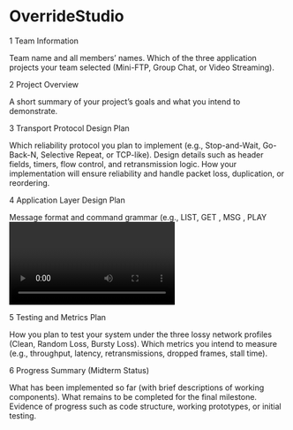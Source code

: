 # OverrideStudio

1 Team Information

Team name and all members’ names.
Which of the three application projects your team selected (Mini-FTP, Group Chat, or Video Streaming).

2 Project Overview

A short summary of your project’s goals and what you intend to demonstrate.

3 Transport Protocol Design Plan

Which reliability protocol you plan to implement (e.g., Stop-and-Wait, Go-Back-N, Selective Repeat, or TCP-like).
Design details such as header fields, timers, flow control, and retransmission logic.
How your implementation will ensure reliability and handle packet loss, duplication, or reordering.

4 Application Layer Design Plan

Message format and command grammar (e.g., LIST, GET <file>, MSG <room> <text>, PLAY <video>).
How your client and server will interact.
How concurrency will be supported (at least 2 clients).

5 Testing and Metrics Plan

How you plan to test your system under the three lossy network profiles (Clean, Random Loss, Bursty Loss).
Which metrics you intend to measure (e.g., throughput, latency, retransmissions, dropped frames, stall time).

6 Progress Summary (Midterm Status)

What has been implemented so far (with brief descriptions of working components).
What remains to be completed for the final milestone.
Evidence of progress such as code structure, working prototypes, or initial testing.
